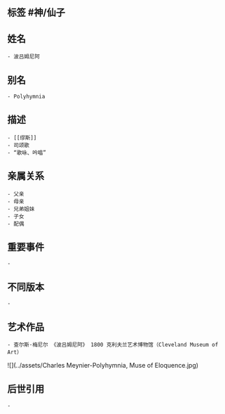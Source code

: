 ## 标签  #神/仙子
## 姓名
	- 波吕姆尼阿
## 别名
	- Polyhymnia
## 描述
	- [[缪斯]]
	- 司颂歌
	- “歌咏、吟唱”
## 亲属关系
	- 父亲
	- 母亲
	- 兄弟姐妹
	- 子女
	- 配偶
## 重要事件
	-
## 不同版本
	-
## 艺术作品
	- 查尔斯·梅尼尔 《波吕姆尼阿》 1800 克利夫兰艺术博物馆（Cleveland Museum of Art）
 ![](../assets/Charles Meynier-Polyhymnia, Muse of Eloquence.jpg)
## 后世引用
	-
